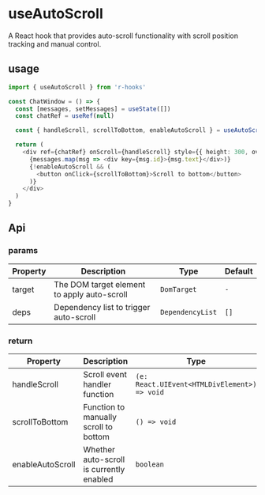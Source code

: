 # useAutoScroll

A React hook that provides auto-scroll functionality with scroll position tracking and manual control.

## usage

```typescript
import { useAutoScroll } from 'r-hooks'

const ChatWindow = () => {
  const [messages, setMessages] = useState([])
  const chatRef = useRef(null)

  const { handleScroll, scrollToBottom, enableAutoScroll } = useAutoScroll(chatRef, [messages])

  return (
    <div ref={chatRef} onScroll={handleScroll} style={{ height: 300, overflow: 'auto' }}>
      {messages.map(msg => <div key={msg.id}>{msg.text}</div>)}
      {!enableAutoScroll && (
        <button onClick={scrollToBottom}>Scroll to bottom</button>
      )}
    </div>
  )
}
```

## Api

### params

|Property|Description|Type|Default|
|---|---|---|---|
|target|The DOM target element to apply auto-scroll|`DomTarget`|`-`|
|deps|Dependency list to trigger auto-scroll|`DependencyList`|`[]`|

### return

|Property|Description|Type|
|---|---|---|
|handleScroll|Scroll event handler function|`(e: React.UIEvent<HTMLDivElement>) => void`|
|scrollToBottom|Function to manually scroll to bottom|`() => void`|
|enableAutoScroll|Whether auto-scroll is currently enabled|`boolean`|